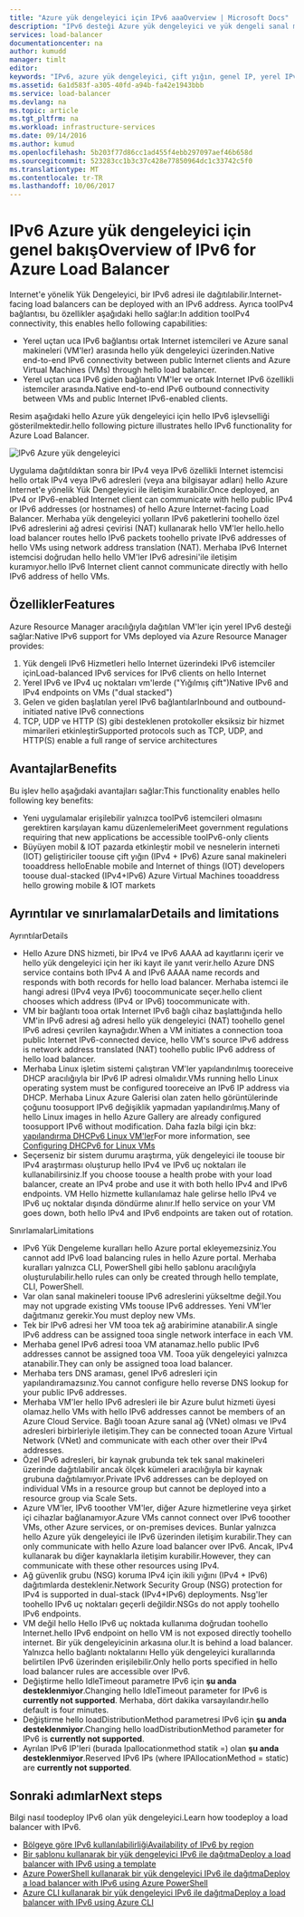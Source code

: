 ```yaml
---
title: "Azure yük dengeleyici için IPv6 aaaOverview | Microsoft Docs"
description: "IPv6 desteği Azure yük dengeleyici ve yük dengeli sanal makineleri anlama."
services: load-balancer
documentationcenter: na
author: kumudd
manager: timlt
editor: 
keywords: "IPv6, azure yük dengeleyici, çift yığın, genel IP, yerel IPv6, mobil, IOT"
ms.assetid: 6a1d583f-a305-40fd-a94b-fa42e1943bbb
ms.service: load-balancer
ms.devlang: na
ms.topic: article
ms.tgt_pltfrm: na
ms.workload: infrastructure-services
ms.date: 09/14/2016
ms.author: kumud
ms.openlocfilehash: 5b203f77d86cc1ad455f4ebb297097aef46b658d
ms.sourcegitcommit: 523283cc1b3c37c428e77850964dc1c33742c5f0
ms.translationtype: MT
ms.contentlocale: tr-TR
ms.lasthandoff: 10/06/2017
---
```

# <a name="overview-of-ipv6-for-azure-load-balancer"></a><span data-ttu-id="05a34-104">IPv6 Azure yük dengeleyici için genel bakış</span><span class="sxs-lookup"><span data-stu-id="05a34-104">Overview of IPv6 for Azure Load Balancer</span></span>

<span data-ttu-id="05a34-105">Internet'e yönelik Yük Dengeleyici, bir IPv6 adresi ile dağıtılabilir.</span><span class="sxs-lookup"><span data-stu-id="05a34-105">Internet-facing load balancers can be deployed with an IPv6 address.</span></span> <span data-ttu-id="05a34-106">Ayrıca tooIPv4 bağlantısı, bu özellikler aşağıdaki hello sağlar:</span><span class="sxs-lookup"><span data-stu-id="05a34-106">In addition tooIPv4 connectivity, this enables hello following capabilities:</span></span>

* <span data-ttu-id="05a34-107">Yerel uçtan uca IPv6 bağlantısı ortak Internet istemcileri ve Azure sanal makineleri (VM'ler) arasında hello yük dengeleyici üzerinden.</span><span class="sxs-lookup"><span data-stu-id="05a34-107">Native end-to-end IPv6 connectivity between public Internet clients and Azure Virtual Machines (VMs) through hello load balancer.</span></span>
* <span data-ttu-id="05a34-108">Yerel uçtan uca IPv6 giden bağlantı VM'ler ve ortak Internet IPv6 özellikli istemciler arasında.</span><span class="sxs-lookup"><span data-stu-id="05a34-108">Native end-to-end IPv6 outbound connectivity between VMs and public Internet IPv6-enabled clients.</span></span>

<span data-ttu-id="05a34-109">Resim aşağıdaki hello Azure yük dengeleyici için hello IPv6 işlevselliği gösterilmektedir.</span><span class="sxs-lookup"><span data-stu-id="05a34-109">hello following picture illustrates hello IPv6 functionality for Azure Load Balancer.</span></span>

![IPv6 Azure yük dengeleyici](./media/load-balancer-ipv6-overview/load-balancer-ipv6.png)

<span data-ttu-id="05a34-111">Uygulama dağıtıldıktan sonra bir IPv4 veya IPv6 özellikli Internet istemcisi hello ortak IPv4 veya IPv6 adresleri (veya ana bilgisayar adları) hello Azure Internet'e yönelik Yük Dengeleyici ile iletişim kurabilir.</span><span class="sxs-lookup"><span data-stu-id="05a34-111">Once deployed, an IPv4 or IPv6-enabled Internet client can communicate with hello public IPv4 or IPv6 addresses (or hostnames) of hello Azure Internet-facing Load Balancer.</span></span> <span data-ttu-id="05a34-112">Merhaba yük dengeleyici yolların IPv6 paketlerini toohello özel IPv6 adreslerini ağ adresi çevirisi (NAT) kullanarak hello VM'ler hello.</span><span class="sxs-lookup"><span data-stu-id="05a34-112">hello load balancer routes hello IPv6 packets toohello private IPv6 addresses of hello VMs using network address translation (NAT).</span></span> <span data-ttu-id="05a34-113">Merhaba IPv6 Internet istemcisi doğrudan hello hello VM'ler IPv6 adresini'ile iletişim kuramıyor.</span><span class="sxs-lookup"><span data-stu-id="05a34-113">hello IPv6 Internet client cannot communicate directly with hello IPv6 address of hello VMs.</span></span>

## <a name="features"></a><span data-ttu-id="05a34-114">Özellikler</span><span class="sxs-lookup"><span data-stu-id="05a34-114">Features</span></span>

<span data-ttu-id="05a34-115">Azure Resource Manager aracılığıyla dağıtılan VM'ler için yerel IPv6 desteği sağlar:</span><span class="sxs-lookup"><span data-stu-id="05a34-115">Native IPv6 support for VMs deployed via Azure Resource Manager provides:</span></span>

1. <span data-ttu-id="05a34-116">Yük dengeli IPv6 Hizmetleri hello Internet üzerindeki IPv6 istemciler için</span><span class="sxs-lookup"><span data-stu-id="05a34-116">Load-balanced IPv6 services for IPv6 clients on hello Internet</span></span>
2. <span data-ttu-id="05a34-117">Yerel IPv6 ve IPv4 uç noktaları vm'lerde ("Yığılmış çift")</span><span class="sxs-lookup"><span data-stu-id="05a34-117">Native IPv6 and IPv4 endpoints on VMs ("dual stacked")</span></span>
3. <span data-ttu-id="05a34-118">Gelen ve giden başlatılan yerel IPv6 bağlantılar</span><span class="sxs-lookup"><span data-stu-id="05a34-118">Inbound and outbound-initiated native IPv6 connections</span></span>
4. <span data-ttu-id="05a34-119">TCP, UDP ve HTTP (S) gibi desteklenen protokoller eksiksiz bir hizmet mimarileri etkinleştir</span><span class="sxs-lookup"><span data-stu-id="05a34-119">Supported protocols such as TCP, UDP, and HTTP(S) enable a full range of service architectures</span></span>

## <a name="benefits"></a><span data-ttu-id="05a34-120">Avantajlar</span><span class="sxs-lookup"><span data-stu-id="05a34-120">Benefits</span></span>

<span data-ttu-id="05a34-121">Bu işlev hello aşağıdaki avantajları sağlar:</span><span class="sxs-lookup"><span data-stu-id="05a34-121">This functionality enables hello following key benefits:</span></span>

* <span data-ttu-id="05a34-122">Yeni uygulamalar erişilebilir yalnızca tooIPv6 istemcileri olmasını gerektiren karşılayan kamu düzenlemeleri</span><span class="sxs-lookup"><span data-stu-id="05a34-122">Meet government regulations requiring that new applications be accessible tooIPv6-only clients</span></span>
* <span data-ttu-id="05a34-123">Büyüyen mobil & IOT pazarda etkinleştir mobil ve nesnelerin interneti (IOT) geliştiriciler toouse çift yığın (IPv4 + IPv6) Azure sanal makineleri tooaddress hello</span><span class="sxs-lookup"><span data-stu-id="05a34-123">Enable mobile and Internet of things (IOT) developers toouse dual-stacked (IPv4+IPv6) Azure Virtual Machines tooaddress hello growing mobile & IOT markets</span></span>

## <a name="details-and-limitations"></a><span data-ttu-id="05a34-124">Ayrıntılar ve sınırlamalar</span><span class="sxs-lookup"><span data-stu-id="05a34-124">Details and limitations</span></span>

<span data-ttu-id="05a34-125">Ayrıntılar</span><span class="sxs-lookup"><span data-stu-id="05a34-125">Details</span></span>

* <span data-ttu-id="05a34-126">Hello Azure DNS hizmeti, bir IPv4 ve IPv6 AAAA ad kayıtlarını içerir ve hello yük dengeleyici için her iki kayıt ile yanıt verir.</span><span class="sxs-lookup"><span data-stu-id="05a34-126">hello Azure DNS service contains both IPv4 A and IPv6 AAAA name records and responds with both records for hello load balancer.</span></span> <span data-ttu-id="05a34-127">Merhaba istemci ile hangi adresi (IPv4 veya IPv6) toocommunicate seçer.</span><span class="sxs-lookup"><span data-stu-id="05a34-127">hello client chooses which address (IPv4 or IPv6) toocommunicate with.</span></span>
* <span data-ttu-id="05a34-128">VM bir bağlantı tooa ortak Internet IPv6 bağlı cihaz başlattığında hello VM'in IPv6 adresi ağ adresi hello yük dengeleyici (NAT) toohello genel IPv6 adresi çevrilen kaynağıdır.</span><span class="sxs-lookup"><span data-stu-id="05a34-128">When a VM initiates a connection tooa public Internet IPv6-connected device, hello VM's source IPv6 address is network address translated (NAT) toohello public IPv6 address of hello load balancer.</span></span>
* <span data-ttu-id="05a34-129">Merhaba Linux işletim sistemi çalıştıran VM'ler yapılandırılmış tooreceive DHCP aracılığıyla bir IPv6 IP adresi olmalıdır.</span><span class="sxs-lookup"><span data-stu-id="05a34-129">VMs running hello Linux operating system must be configured tooreceive an IPv6 IP address via DHCP.</span></span> <span data-ttu-id="05a34-130">Merhaba Linux Azure Galerisi olan zaten hello görüntülerinde çoğunu toosupport IPv6 değişiklik yapmadan yapılandırılmış.</span><span class="sxs-lookup"><span data-stu-id="05a34-130">Many of hello Linux images in hello Azure Gallery are already configured toosupport IPv6 without modification.</span></span> <span data-ttu-id="05a34-131">Daha fazla bilgi için bkz: [yapılandırma DHCPv6 Linux VM'ler](load-balancer-ipv6-for-linux.md)</span><span class="sxs-lookup"><span data-stu-id="05a34-131">For more information, see [Configuring DHCPv6 for Linux VMs](load-balancer-ipv6-for-linux.md)</span></span>
* <span data-ttu-id="05a34-132">Seçerseniz bir sistem durumu araştırma, yük dengeleyici ile toouse bir IPv4 araştırması oluşturup hello IPv4 ve IPv6 uç noktaları ile kullanabilirsiniz.</span><span class="sxs-lookup"><span data-stu-id="05a34-132">If you choose toouse a health probe with your load balancer, create an IPv4 probe and use it with both hello IPv4 and IPv6 endpoints.</span></span> <span data-ttu-id="05a34-133">VM Hello hizmette kullanılamaz hale gelirse hello IPv4 ve IPv6 uç noktalar dışında döndürme alınır.</span><span class="sxs-lookup"><span data-stu-id="05a34-133">If hello service on your VM goes down, both hello IPv4 and IPv6 endpoints are taken out of rotation.</span></span>

<span data-ttu-id="05a34-134">Sınırlamalar</span><span class="sxs-lookup"><span data-stu-id="05a34-134">Limitations</span></span>

* <span data-ttu-id="05a34-135">IPv6 Yük Dengeleme kuralları hello Azure portal ekleyemezsiniz.</span><span class="sxs-lookup"><span data-stu-id="05a34-135">You cannot add IPv6 load balancing rules in hello Azure portal.</span></span> <span data-ttu-id="05a34-136">Merhaba kuralları yalnızca CLI, PowerShell gibi hello şablonu aracılığıyla oluşturulabilir.</span><span class="sxs-lookup"><span data-stu-id="05a34-136">hello rules can only be created through hello template, CLI, PowerShell.</span></span>
* <span data-ttu-id="05a34-137">Var olan sanal makineleri toouse IPv6 adreslerini yükseltme değil.</span><span class="sxs-lookup"><span data-stu-id="05a34-137">You may not upgrade existing VMs toouse IPv6 addresses.</span></span> <span data-ttu-id="05a34-138">Yeni VM'ler dağıtmanız gerekir.</span><span class="sxs-lookup"><span data-stu-id="05a34-138">You must deploy new VMs.</span></span>
* <span data-ttu-id="05a34-139">Tek bir IPv6 adresi her VM tooa tek ağ arabirimine atanabilir.</span><span class="sxs-lookup"><span data-stu-id="05a34-139">A single IPv6 address can be assigned tooa single network interface in each VM.</span></span>
* <span data-ttu-id="05a34-140">Merhaba genel IPv6 adresi tooa VM atanamaz.</span><span class="sxs-lookup"><span data-stu-id="05a34-140">hello public IPv6 addresses cannot be assigned tooa VM.</span></span> <span data-ttu-id="05a34-141">Tooa yük dengeleyici yalnızca atanabilir.</span><span class="sxs-lookup"><span data-stu-id="05a34-141">They can only be assigned tooa load balancer.</span></span>
* <span data-ttu-id="05a34-142">Merhaba ters DNS araması, genel IPv6 adresleri için yapılandıramazsınız.</span><span class="sxs-lookup"><span data-stu-id="05a34-142">You cannot configure hello reverse DNS lookup for your public IPv6 addresses.</span></span>
* <span data-ttu-id="05a34-143">Merhaba VM'ler hello IPv6 adresleri ile bir Azure bulut hizmeti üyesi olamaz.</span><span class="sxs-lookup"><span data-stu-id="05a34-143">hello VMs with hello IPv6 addresses cannot be members of an Azure Cloud Service.</span></span> <span data-ttu-id="05a34-144">Bağlı tooan Azure sanal ağ (VNet) olması ve IPv4 adresleri birbirleriyle iletişim.</span><span class="sxs-lookup"><span data-stu-id="05a34-144">They can be connected tooan Azure Virtual Network (VNet) and communicate with each other over their IPv4 addresses.</span></span>
* <span data-ttu-id="05a34-145">Özel IPv6 adresleri, bir kaynak grubunda tek tek sanal makineleri üzerinde dağıtılabilir ancak ölçek kümeleri aracılığıyla bir kaynak grubuna dağıtılamıyor.</span><span class="sxs-lookup"><span data-stu-id="05a34-145">Private IPv6 addresses can be deployed on individual VMs in a resource group but cannot be deployed into a resource group via Scale Sets.</span></span>
* <span data-ttu-id="05a34-146">Azure VM'ler, IPv6 tooother VM'ler, diğer Azure hizmetlerine veya şirket içi cihazlar bağlanamıyor.</span><span class="sxs-lookup"><span data-stu-id="05a34-146">Azure VMs cannot connect over IPv6 tooother VMs, other Azure services, or on-premises devices.</span></span> <span data-ttu-id="05a34-147">Bunlar yalnızca hello Azure yük dengeleyici ile IPv6 üzerinden iletişim kurabilir.</span><span class="sxs-lookup"><span data-stu-id="05a34-147">They can only communicate with hello Azure load balancer over IPv6.</span></span> <span data-ttu-id="05a34-148">Ancak, IPv4 kullanarak bu diğer kaynaklarla iletişim kurabilir.</span><span class="sxs-lookup"><span data-stu-id="05a34-148">However, they can communicate with these other resources using IPv4.</span></span>
* <span data-ttu-id="05a34-149">Ağ güvenlik grubu (NSG) koruma IPv4 için ikili yığını (IPv4 + IPv6) dağıtımlarda desteklenir.</span><span class="sxs-lookup"><span data-stu-id="05a34-149">Network Security Group (NSG) protection for IPv4 is supported in dual-stack (IPv4+IPv6) deployments.</span></span> <span data-ttu-id="05a34-150">Nsg'ler toohello IPv6 uç noktaları geçerli değildir.</span><span class="sxs-lookup"><span data-stu-id="05a34-150">NSGs do not apply toohello IPv6 endpoints.</span></span>
* <span data-ttu-id="05a34-151">VM değil hello Hello IPv6 uç noktada kullanıma doğrudan toohello Internet.</span><span class="sxs-lookup"><span data-stu-id="05a34-151">hello IPv6 endpoint on hello VM is not exposed directly toohello internet.</span></span> <span data-ttu-id="05a34-152">Bir yük dengeleyicinin arkasına olur.</span><span class="sxs-lookup"><span data-stu-id="05a34-152">It is behind a load balancer.</span></span> <span data-ttu-id="05a34-153">Yalnızca hello bağlantı noktalarını Hello yük dengeleyici kurallarında belirtilen IPv6 üzerinden erişilebilir.</span><span class="sxs-lookup"><span data-stu-id="05a34-153">Only hello ports specified in hello load balancer rules are accessible over IPv6.</span></span>
* <span data-ttu-id="05a34-154">Değiştirme hello IdleTimeout parametre IPv6 için **şu anda desteklenmiyor**.</span><span class="sxs-lookup"><span data-stu-id="05a34-154">Changing hello IdleTimeout parameter for IPv6 is **currently not supported**.</span></span> <span data-ttu-id="05a34-155">Merhaba, dört dakika varsayılandır.</span><span class="sxs-lookup"><span data-stu-id="05a34-155">hello default is four minutes.</span></span>
* <span data-ttu-id="05a34-156">Değiştirme hello loadDistributionMethod parametresi IPv6 için **şu anda desteklenmiyor**.</span><span class="sxs-lookup"><span data-stu-id="05a34-156">Changing hello loadDistributionMethod parameter for IPv6 is **currently not supported**.</span></span>
* <span data-ttu-id="05a34-157">Ayrılan IPv6 IP'leri (burada Ipallocationmethod statik =) olan **şu anda desteklenmiyor**.</span><span class="sxs-lookup"><span data-stu-id="05a34-157">Reserved IPv6 IPs (where IPAllocationMethod = static) are **currently not supported**.</span></span>

## <a name="next-steps"></a><span data-ttu-id="05a34-158">Sonraki adımlar</span><span class="sxs-lookup"><span data-stu-id="05a34-158">Next steps</span></span>

<span data-ttu-id="05a34-159">Bilgi nasıl toodeploy IPv6 olan yük dengeleyici.</span><span class="sxs-lookup"><span data-stu-id="05a34-159">Learn how toodeploy a load balancer with IPv6.</span></span>

* [<span data-ttu-id="05a34-160">Bölgeye göre IPv6 kullanılabilirliği</span><span class="sxs-lookup"><span data-stu-id="05a34-160">Availability of IPv6 by region</span></span>](https://go.microsoft.com/fwlink/?linkid=828357)
* [<span data-ttu-id="05a34-161">Bir şablonu kullanarak bir yük dengeleyici IPv6 ile dağıtma</span><span class="sxs-lookup"><span data-stu-id="05a34-161">Deploy a load balancer with IPv6 using a template</span></span>](load-balancer-ipv6-internet-template.md)
* [<span data-ttu-id="05a34-162">Azure PowerShell kullanarak bir yük dengeleyici IPv6 ile dağıtma</span><span class="sxs-lookup"><span data-stu-id="05a34-162">Deploy a load balancer with IPv6 using Azure PowerShell</span></span>](load-balancer-ipv6-internet-ps.md)
* [<span data-ttu-id="05a34-163">Azure CLI kullanarak bir yük dengeleyici IPv6 ile dağıtma</span><span class="sxs-lookup"><span data-stu-id="05a34-163">Deploy a load balancer with IPv6 using Azure CLI</span></span>](load-balancer-ipv6-internet-cli.md)
